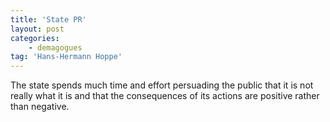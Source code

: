 ```yaml
---
title: 'State PR'
layout: post
categories:
    - demagogues
tag: 'Hans-Hermann Hoppe'
---
```


The state spends much time and effort persuading the public that it is not really what it is and that the consequences of its actions are positive rather than negative.